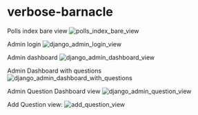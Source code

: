 # verbose-barnacle

Polls index bare view
![polls_index_bare_view](https://github.com/user-attachments/assets/20bd0ae3-f7a8-4527-b631-01a9653369be)

Admin login
![django_admin_login_view](https://github.com/user-attachments/assets/1878bd91-840b-48b8-b5fd-049e022e8cf3)

Admin dashboard
![django_admin_dashboard_view](https://github.com/user-attachments/assets/d7498c8a-47f3-4470-aa85-7b83af6cdab4)

Admin Dashboard with questions
![django_admin_dashboard_with_questions](https://github.com/user-attachments/assets/2997f24d-4245-41e7-bc47-e0005e87ddb6)

Admin Question Dashboard view 
![django_admin_question_view](https://github.com/user-attachments/assets/c4235356-7731-4b2c-af8f-5dc5e436f4b3)

Add Question view:
![add_question_view](https://github.com/user-attachments/assets/45eebec4-dfc4-4b00-b17e-384f312c62ec)
